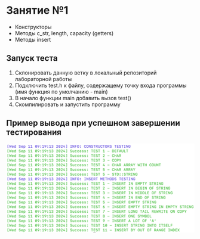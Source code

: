 # Занятие №1
- Конструкторы
- Методы c_str, length, capacity (getters)
- Методы insert

## Запуск теста
1. Склонировать данную ветку в локальный репозиторий лабораторной работы
2. Подключить test.h к файлу, содержащему точку входа программы (имя функция по умолчанию - main)
3. В начало функции main добавить вызов test()
4. Скомпилировать и запустить программу

## Пример вывода при успешном завершении тестирования
![Successful test pass](./img/successful_test_pass.png)